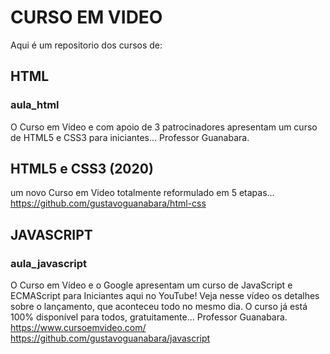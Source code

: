 # CURSO EM VIDEO
Aqui é um repositorio dos cursos de:

## HTML
### aula_html
O Curso em Video e com apoio de 3 patrocinadores apresentam um curso de HTML5 e CSS3 para iniciantes... 
Professor Guanabara. 

## HTML5 e CSS3 (2020)
um novo Curso em Video totalmente reformulado em 5 etapas... 
https://github.com/gustavoguanabara/html-css


## JAVASCRIPT
### aula_javascript

 O Curso em Vídeo e o Google apresentam um curso de JavaScript e ECMAScript para Iniciantes aqui no YouTube! Veja nesse vídeo os detalhes sobre o lançamento, que aconteceu todo no mesmo dia. O curso já está 100% disponível para todos, gratuitamente... 
 Professor Guanabara. 
https://www.cursoemvideo.com/
https://github.com/gustavoguanabara/javascript

